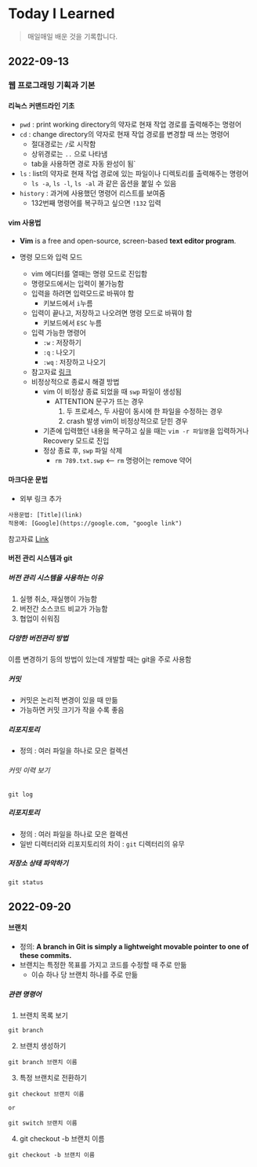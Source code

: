 # Today I Learned

> 매일매일 배운 것을 기록합니다.

## 2022-09-13

### 웹 프로그래밍 기획과 기본

#### 리눅스 커맨드라인 기초

- `pwd` : print working directory의 약자로 현재 작업 경로를 출력해주는 명령어
- `cd` : change directory의 약자로 현재 작업 경로를 변경할 때 쓰는 명령어
  - 절대경로는 `/`로 시작함
  - 상위경로는 `..` 으로 나타냄
  - tab을 사용하면 경로 자동 완성이 됨`
- `ls` : list의 약자로 현재 작업 경로에 있는 파일이나 디렉토리를 출력해주는 명령어
  - `ls -a`, `ls -l`, `ls -al` 과 같은 옵션을 붙일 수 있음
- `history` : 과거에 사용했던 명령어 리스트를 보여줌
  - 132번째 명령어를 복구하고 싶으면 `!132` 입력

#### vim 사용법

- **Vim** is a free and open-source, screen-based **text editor program**.

- 명령 모드와 입력 모드
  - vim 에디터를 열때는 명령 모드로 진입함
  - 명령모드에서는 입력이 불가능함
  - 입력을 하려면 입력모드로 바꿔야 함
    - 키보드에서 `i`누름
  - 입력이 끝나고, 저장하고 나오려면 명령 모드로 바꿔야 함
    - 키보드에서 `ESC` 누름
  - 입력 가능한 명령어
    - `:w` : 저장하기
    - `:q` : 나오기
    - `:wq` : 저장하고 나오기
  - 참고자료 [링크](https://zeddios.tistory.com/122)
  - 비정상적으로 종료시 해결 방법
    - vim 이 비정상 종료 되었을 때 `swp` 파일이 생성됨
      - ATTENTION 문구가 뜨는 경우
        1. 두 프로세스, 두 사람이 동시에 한 파일을 수정하는 경우
        2. crash 발생 vim이 비정상적으로 닫힌 경우
    - 기존에 입력했던 내용을 복구하고 싶을 때는 `vim -r 파일명`을 입력하거나 Recovery 모드로 진입
    - 정상 종료 후, `swp` 파일 삭제
      - `rm 789.txt.swp` <-- `rm` 명령어는 remove 약어

#### 마크다운 문법

- 외부 링크 추가

```
사용문법: [Title](link)
적용예: [Google](https://google.com, "google link")
```

참고자료 [Link](https://gist.github.com/ihoneymon/652be052a0727ad59601)

#### 버전 관리 시스템과 git

##### 버전 관리 시스템을 사용하는 이유

1. 실행 취소, 재실행이 가능함
2. 버전간 소스코드 비교가 가능함
3. 협업이 쉬워짐

##### 다양한 버전관리 방법

이름 변경하기 등의 방법이 있는데 개발할 때는 git을 주로 사용함

##### 커밋

- 커밋은 논리적 변경이 있을 때 만듦
- 가능하면 커밋 크기가 작을 수록 좋음

##### 리포지토리

- 정의 : 여러 파일을 하나로 모은 컬렉션

###### 커밋 이력 보기

```
git log

```

##### 리포지토리

- 정의 : 여러 파일을 하나로 모은 컬렉션
- 일반 디렉터리와 리포지토리의 차이 : `git` 디렉터리의 유무

##### 저장소 상태 파악하기

```
git status
```

## 2022-09-20

#### 브랜치

- 정의: **A branch in Git is simply a lightweight movable pointer to one of these commits.**
- 브랜치는 특정한 목표를 가지고 코드를 수정할 때 주로 만듦
  - 이슈 하나 당 브랜치 하나를 주로 만듦

##### 관련 명령어

1. 브랜치 목록 보기

```
git branch
```

2. 브랜치 생성하기

```
git branch 브랜치 이름
```

3. 특정 브랜치로 전환하기

```
git checkout 브랜치 이름

or
```

```
git switch 브랜치 이름
```

4. git checkout -b 브랜치 이름

```
git checkout -b 브랜치 이름
```
